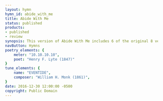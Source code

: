 ```yaml
---
layout: hymn
hymn_id: abide_with_me
title: Abide With Me
status: published
products:
- published
- review
synopsis: This version of Abide With Me includes 6 of the original 8 verses.
navButton: Hymns
poetry_elements: {
    meter: "10.10.10.10", 
    poet: "Henry F. Lyte (1847)"
}
tune_elements: {
    name: "EVENTIDE",
    composer: "William H. Monk (1861)",
}
date: 2016-12-30 12:00:00 -0500
copyright: Public Domain
---
```

